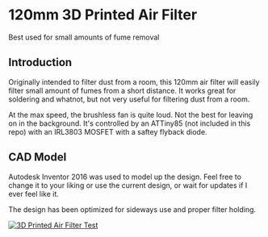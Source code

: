<h1> 120mm 3D Printed Air Filter </h1>
Best used for small amounts of fume removal

<h2> Introduction </h2>
Originally intended to filter dust from a room, this 120mm air filter will easily filter small amount of fumes from a short distance. It works great for soldering and whatnot, but not very useful for filtering dust from a room.

At the max speed, the brushless fan is quite loud. Not the best for leaving on in the background. It's controlled by an ATTiny85 (not included in this repo) with an IRL3803 MOSFET with a saftey flyback diode.

<h2> CAD Model </h2>
Autodesk Inventor 2016 was used to model up the design. Feel free to change it to your liking or use the current design, or wait for updates if I ever feel like it.

The design has been optimized for sideways use and proper filter holding.

[![3D Printed Air Filter Test](http://i.imgur.com/lwWssAY.jpg)](https://www.youtube.com/watch?v=p5OVDNX10iU)